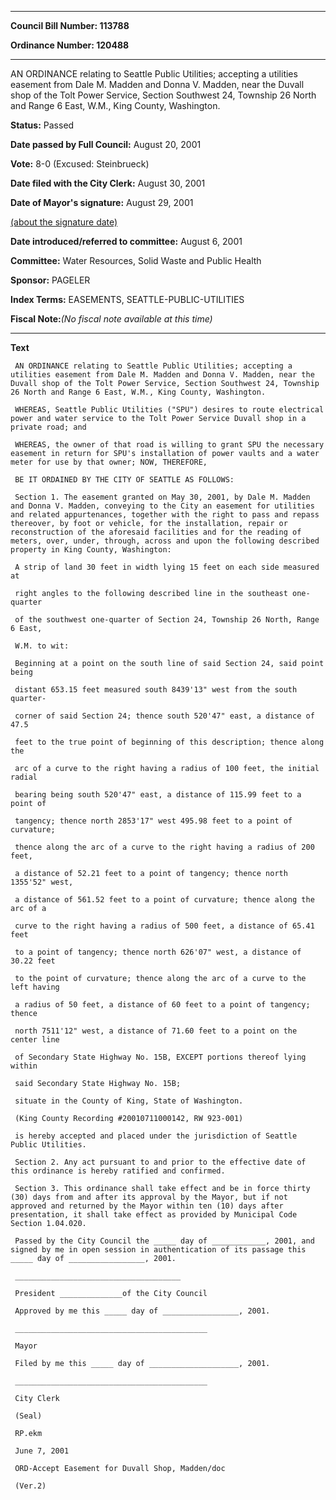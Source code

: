 

********

**Council Bill Number: 113788**
   
**Ordinance Number: 120488**
********

 AN ORDINANCE relating to Seattle Public Utilities; accepting a utilities easement from Dale M. Madden and Donna V. Madden, near the Duvall shop of the Tolt Power Service, Section Southwest 24, Township 26 North and Range 6 East, W.M., King County, Washington.

**Status:** Passed
   
**Date passed by Full Council:** August 20, 2001
   
**Vote:** 8-0 (Excused: Steinbrueck)
   
**Date filed with the City Clerk:** August 30, 2001
   
**Date of Mayor's signature:** August 29, 2001
   
[(about the signature date)](/~public/approvaldate.htm)
   
   
   
**Date introduced/referred to committee:** August 6, 2001
   
**Committee:** Water Resources, Solid Waste and Public Health
   
**Sponsor:** PAGELER
   
   
**Index Terms:** EASEMENTS, SEATTLE-PUBLIC-UTILITIES

**Fiscal Note:**_(No fiscal note available at this time)_

********

**Text**
   
```
 AN ORDINANCE relating to Seattle Public Utilities; accepting a utilities easement from Dale M. Madden and Donna V. Madden, near the Duvall shop of the Tolt Power Service, Section Southwest 24, Township 26 North and Range 6 East, W.M., King County, Washington.

 WHEREAS, Seattle Public Utilities ("SPU") desires to route electrical power and water service to the Tolt Power Service Duvall shop in a private road; and

 WHEREAS, the owner of that road is willing to grant SPU the necessary easement in return for SPU's installation of power vaults and a water meter for use by that owner; NOW, THEREFORE,

 BE IT ORDAINED BY THE CITY OF SEATTLE AS FOLLOWS:

 Section 1. The easement granted on May 30, 2001, by Dale M. Madden and Donna V. Madden, conveying to the City an easement for utilities and related appurtenances, together with the right to pass and repass thereover, by foot or vehicle, for the installation, repair or reconstruction of the aforesaid facilities and for the reading of meters, over, under, through, across and upon the following described property in King County, Washington:

 A strip of land 30 feet in width lying 15 feet on each side measured at

 right angles to the following described line in the southeast one- quarter

 of the southwest one-quarter of Section 24, Township 26 North, Range 6 East,

 W.M. to wit:

 Beginning at a point on the south line of said Section 24, said point being

 distant 653.15 feet measured south 8439'13" west from the south quarter-

 corner of said Section 24; thence south 520'47" east, a distance of 47.5

 feet to the true point of beginning of this description; thence along the

 arc of a curve to the right having a radius of 100 feet, the initial radial

 bearing being south 520'47" east, a distance of 115.99 feet to a point of

 tangency; thence north 2853'17" west 495.98 feet to a point of curvature;

 thence along the arc of a curve to the right having a radius of 200 feet,

 a distance of 52.21 feet to a point of tangency; thence north 1355'52" west,

 a distance of 561.52 feet to a point of curvature; thence along the arc of a

 curve to the right having a radius of 500 feet, a distance of 65.41 feet

 to a point of tangency; thence north 626'07" west, a distance of 30.22 feet

 to the point of curvature; thence along the arc of a curve to the left having

 a radius of 50 feet, a distance of 60 feet to a point of tangency; thence

 north 7511'12" west, a distance of 71.60 feet to a point on the center line

 of Secondary State Highway No. 15B, EXCEPT portions thereof lying within

 said Secondary State Highway No. 15B;

 situate in the County of King, State of Washington.

 (King County Recording #20010711000142, RW 923-001)

 is hereby accepted and placed under the jurisdiction of Seattle Public Utilities.

 Section 2. Any act pursuant to and prior to the effective date of this ordinance is hereby ratified and confirmed.

 Section 3. This ordinance shall take effect and be in force thirty (30) days from and after its approval by the Mayor, but if not approved and returned by the Mayor within ten (10) days after presentation, it shall take effect as provided by Municipal Code Section 1.04.020.

 Passed by the City Council the _____ day of ____________, 2001, and signed by me in open session in authentication of its passage this _____ day of _________________, 2001.

 _____________________________________

 President ______________of the City Council

 Approved by me this _____ day of _________________, 2001.

 ___________________________________________

 Mayor

 Filed by me this _____ day of ____________________, 2001.

 ___________________________________________

 City Clerk

 (Seal)

 RP.ekm

 June 7, 2001

 ORD-Accept Easement for Duvall Shop, Madden/doc

 (Ver.2)

```
